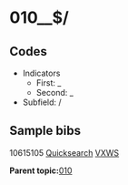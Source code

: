 # 010\_\_$/

## Codes

-   Indicators
    -   First: \_
    -   Second: \_
-   Subfield: /

## Sample bibs

10615105 [Quicksearch](https://search.library.yale.edu/catalog/10615105) [VXWS](http://prodorbis.library.yale.edu:7014/vxws/GetHoldingsService?bibId=10615105)

**Parent topic:**[010](../../tags/010/010.md)

